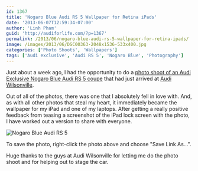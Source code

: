 ```yaml
---
id: 1367
title: 'Nogaro Blue Audi RS 5 Wallpaper for Retina iPads'
date: '2013-06-07T12:59:34-07:00'
author: 'Linh Pham'
guid: 'http://audiforlife.com/?p=1367'
permalink: /2013/06/nogaro-blue-audi-rs-5-wallpaper-for-retina-ipads/
image: /images/2013/06/DSC00363-2048x1536-533x400.jpg
categories: ['Photo Shoots', 'Wallpapers']
tags: ['Audi exclusive', 'Audi RS 5', 'Nogaro Blue', 'Photography']
---
```


Just about a week ago, I had the opportunity to do a [photo shoot of an Audi Exclusive Nogaro Blue Audi RS 5 coupe](http://flic.kr/s/aHsjFH4oDb) that had just arrived at [Audi Wilsonville](http://www.audiwilsonville.com/).

Out of all of the photos, there was one that I absolutely fell in love with. And, as with all other photos that steal my heart, it immediately became the wallpaper for my iPad and one of my laptops. After getting a really positive feedback from teasing a screenshot of the iPad lock screen with the photo, I have worked out a version to share with everyone.

![Nogaro Blue Audi RS 5](/images/2013/06/DSC00363-2048x1536.jpg)

To save the photo, right-click the photo above and choose "Save Link As...".

Huge thanks to the guys at Audi Wilsonville for letting me do the photo shoot and for helping out to stage the car.
